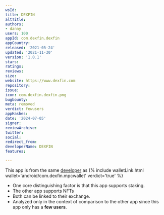 ```yaml
---
wsId: 
title: DEXFIN
altTitle: 
authors:
- danny
users: 100
appId: com.dexfin.dexfin
appCountry: 
released: '2021-05-24'
updated: '2021-11-30'
version: '1.0.1'
stars: 
ratings: 
reviews: 
size: 
website: https://www.dexfin.com
repository: 
issue: 
icon: com.dexfin.dexfin.png
bugbounty: 
meta: removed
verdict: fewusers
appHashes: 
date: '2024-07-05'
signer: 
reviewArchive: 
twitter: 
social: 
redirect_from: 
developerName: DEXFIN
features: 

---
```


This app is from the same [developer](https://play.google.com/store/apps/dev?id=6139388936009702585) as {% include walletLink.html wallet='android/com.dexfin.mpcwallet' verdict='true' %}

- One core distinguishing factor is that this app supports staking.
- The other app supports NFTs
- Both can be linked to their exchange.
- Analyzed only in the context of comparison to the other app since this app only has a **few users**.

